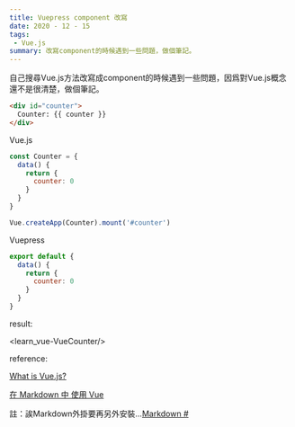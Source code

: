 ```yaml
---
title: Vuepress component 改寫
date: 2020 - 12 - 15
tags:
 - Vue.js
summary: 改寫component的時候遇到一些問題，做個筆記。
---
```


自己搜尋Vue.js方法改寫成component的時候遇到一些問題，因爲對Vue.js概念還不是很清楚，做個筆記。

```html
<div id="counter">
  Counter: {{ counter }}
</div>
```

Vue.js

```js
const Counter = {
  data() {
    return {
      counter: 0
    }
  }
}

Vue.createApp(Counter).mount('#counter')

```


Vuepress

```js
export default {
  data() {
    return {
      counter: 0
    }
  }
}
```
result:

<learn_vue-VueCounter/> 

reference:
<br>

[What is Vue.js?](https://v3.vuejs.org/guide/introduction.html#declarative-rendering)
<br>

[在 Markdown 中 使用 Vue](https://vuepress.vuejs.org/zh/guide/using-vue.html#%E6%B5%8F%E8%A7%88%E5%99%A8%E7%9A%84-api-%E8%AE%BF%E9%97%AE%E9%99%90%E5%88%B6)

註：誒Markdown外掛要再另外安裝...[Markdown
#](https://v1.vuepress.vuejs.org/config/#markdown-toc)